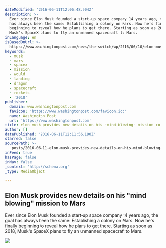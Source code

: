 ```yaml
---
dateModified: '2016-06-11T12:06:48.604Z'
description: >-
  Ever since Elon Musk founded a start-up space company 14 years ago, the goal
  has always been the same: Establishing a colony on Mars. Now he's finally
  beginning to reveal how he plans to get there. Starting as soon as 2018,
  Musk's SpaceX plans to fly an unmanned spacecraft to Mars.
inLanguage: en
isBasedOnUrl: >-
  https://www.washingtonpost.com/news/the-switch/wp/2016/06/10/elon-musk-provides-new-details-on-his-mind-blowing-mission-to-mars/
keywords:
  - musk
  - mars
  - spacex
  - mission
  - would
  - landing
  - dragon
  - spacecraft
  - rockets
  - '2018'
publisher:
  domain: www.washingtonpost.com
  favicon: 'https://www.washingtonpost.com/favicon.ico'
  name: Washington Post
  url: 'https://www.washingtonpost.com'
title: Elon Musk provides new details on his "mind blowing" mission to Mars
author: []
datePublished: '2016-06-11T12:11:56.190Z'
starred: false
sourcePath: >-
  _posts/2016-06-11-elon-musk-provides-new-details-on-his-mind-blowing-mission.md
inFeed: true
hasPage: false
inNav: false
_context: 'http://schema.org'
_type: MediaObject

---
```

<article style=""><h1>Elon Musk provides new details on his "mind blowing" mission to Mars</h1><p>Ever since Elon Musk founded a start-up space company 14 years ago, the goal has always been the same: Establishing a colony on Mars. Now he's finally beginning to reveal how he plans to get there. Starting as soon as 2018, Musk's SpaceX plans to fly an unmanned spacecraft to Mars.</p><img src="https://img.washingtonpost.com/rf/image_1484w/2010-2019/Wires/Images/2014-07-11/Getty/Was8820469.jpg" /></article>